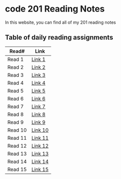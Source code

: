 # code 201 Reading Notes

In this website, you can find all of my 201 reading notes

## Table of daily reading assignments

Read#  |  Link
-----------|-----------
Read 1     | [Link 1](https://anasattili.github.io/reading-notes/class01)
Read 2     | [Link 2](https://anasattili.github.io/reading-notes/class02)
Read 3     | [Link 3](https://anasattili.github.io/reading-notes/class03)
Read 4     | [Link 4](https://anasattili.github.io/reading-notes/clas04)
Read 5     | [Link 5](https://anasattili.github.io/reading-notes/class05)
Read 6     | [Link 6](https://anasattili.github.io/reading-notes/class06)
Read 7     | [Link 7](https://anasattili.github.io/reading-notes/class07)
Read 8     | [Link 8](https://anasattili.github.io/reading-notes/class08)
Read 9     | [Link 9](https://anasattili.github.io/reading-notes/class09)
Read 10    | [Link 10](https://anasattili.github.io/reading-notes/class10)
Read 11    | [Link 11]()
Read 12    | [Link 12]()
Read 13    | [Link 13]()
Read 14    | [Link 14]()
Read 15    | [Link 15]()